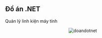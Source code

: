 ## Đồ án .NET
Quản lý linh kiện máy tính

<p align="center">
  <img src="https://visitor-badge.glitch.me/badge?page_id=dh19pm.doandotnet" alt="doandotnet" />
</p>
